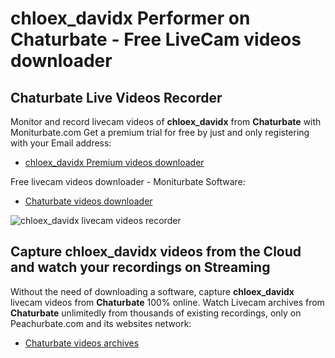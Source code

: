 # chloex_davidx Performer on Chaturbate - Free LiveCam videos downloader

## Chaturbate Live Videos Recorder

Monitor and record livecam videos of **chloex_davidx** from **Chaturbate** with Moniturbate.com
Get a premium trial for free by just and only registering with your Email address:
* [chloex_davidx Premium videos downloader](https://moniturbate.com/request-demo-licence-key.html)

Free livecam videos downloader - Moniturbate Software:
* [Chaturbate videos downloader](https://moniturbate.com/moniturbate-download-software.html)

![chloex_davidx livecam videos recorder](https://peachurnet.com/templates/moniturbate-software.png)


## Capture chloex_davidx videos from the Cloud and watch your recordings on Streaming

Without the need of downloading a software, capture **chloex_davidx** livecam videos from **Chaturbate** 100% online.
Watch Livecam archives from **Chaturbate** unlimitedly from thousands of existing recordings, only on Peachurbate.com and its websites network:
* [Chaturbate videos archives](https://peachurnet.com/)